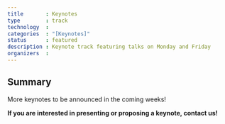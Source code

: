```yaml
---
title       : Keynotes
type        : track
technology  :
categories  : "[Keynotes]"
status      : featured
description : Keynote track featuring talks on Monday and Friday
organizers  :
---
```


## Summary

More keynotes to be announced in the coming weeks!

**If you are interested in presenting or proposing a keynote, contact us!**
